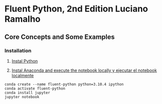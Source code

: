 # Fluent Python, 2nd Edition Luciano Ramalho 
## Core Concepts and Some Examples

### Installation
1. [Instal Python](https://www.python.org/downloads/)

2. [Instal Anaconda and execute the notebook locally y ejecutar el notebook localmente](https://docs.conda.io/projects/conda/en/latest/user-guide/install/)
```
conda create --name fluent-python python=3.10.4 ipython
conda activate fluent-python
conda install jupyter
jupyter notebook
```

